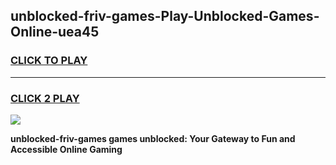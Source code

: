 
## unblocked-friv-games-Play-Unblocked-Games-Online-uea45
<h3>
<a href="https://premium76.site?title=unblocked-friv-games&ref=25A">CLICK TO PLAY</a></h3>
<hr>

<h3>
<a href="https://premium76.site?title=unblocked-friv-games&ref=25A">CLICK 2 PLAY</a>
  
</h3>

<a href="https://premium76.site?title=unblocked-friv-games&ref=25A"><img src="https://clearcache.store/games.png"></a>


**unblocked-friv-games games unblocked: Your Gateway to Fun and Accessible Online Gaming**
